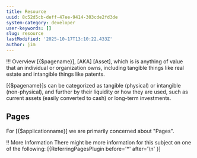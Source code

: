 ```yaml
---
title: Resource
uuid: 8c52d5cb-deff-47ee-9414-303cde2fd3de
system-category: developer
user-keywords: []
slug: resource
lastModified: '2025-10-17T13:10:22.433Z'
author: jim
---
```

!!! Overview
[{$pagename}], [AKA] [Asset], which is is anything of value that an individual or organization owns, including tangible things like real estate and intangible things like patents. 


[{$pagename}]s can be categorized as tangible (physical) or intangible (non-physical), and further by their liquidity or how they are used, such as current assets (easily converted to cash) or long-term investments.

## Pages
For [{$applicationname}] we are primarily concerned about "Pages".

!! More Information
There might be more information for this subject on one of the following:
[{ReferringPagesPlugin before='*' after='\n' }]
